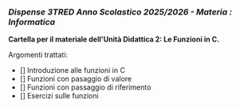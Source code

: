 ### *Dispense 3TRED Anno Scolastico 2025/2026 - Materia : Informatica*

**Cartella per il materiale dell'Unità Didattica 2: Le Funzioni in C.**

Argomenti trattati:
- [] Introduzione alle funzioni in C
- [] Funzioni con pasaggio di valore
- [] Funzioni con passaggio di riferimento
- [] Esercizi sulle funzioni